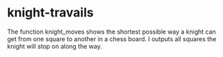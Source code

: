 # knight-travails
The function knight_moves shows the shortest possible way a knight can get from one square to another in a chess board. I outputs all squares the knight will stop on along the way.
